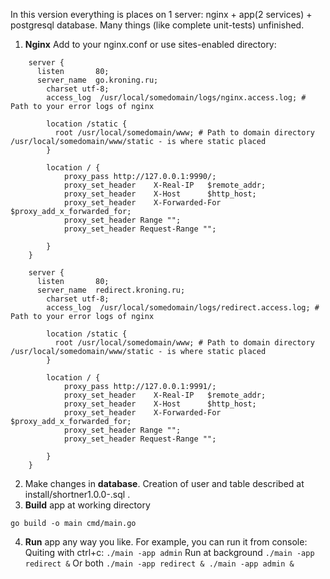 In this version everything is places on 1 server: nginx + app(2 services) + postgresql database. Many things (like complete unit-tests) unfinished.

1. **Nginx** Add to your nginx.conf or use sites-enabled directory:
```
    server {
      listen       80;
      server_name  go.kroning.ru;
        charset utf-8;
        access_log  /usr/local/somedomain/logs/nginx.access.log; # Path to your error logs of nginx

        location /static {
          root /usr/local/somedomain/www; # Path to domain directory /usr/local/somedomain/www/static - is where static placed
        }

        location / {
            proxy_pass http://127.0.0.1:9990/;
            proxy_set_header    X-Real-IP   $remote_addr;
            proxy_set_header    X-Host      $http_host;
            proxy_set_header    X-Forwarded-For  $proxy_add_x_forwarded_for;
            proxy_set_header Range "";
            proxy_set_header Request-Range "";

        }
    }

    server {
      listen       80;
      server_name  redirect.kroning.ru;
        charset utf-8;
        access_log  /usr/local/somedomain/logs/redirect.access.log; # Path to your error logs of nginx

        location /static {
          root /usr/local/somedomain/www; # Path to domain directory /usr/local/somedomain/www/static - is where static placed
        }

        location / {
            proxy_pass http://127.0.0.1:9991/;
            proxy_set_header    X-Real-IP   $remote_addr;
            proxy_set_header    X-Host      $http_host;
            proxy_set_header    X-Forwarded-For  $proxy_add_x_forwarded_for;
            proxy_set_header Range "";
            proxy_set_header Request-Range "";

        }
    }
```
2. Make changes in **database**. Creation of user and table described at install/shortner1.0.0-.sql .
3. **Build** app at working directory
```
go build -o main cmd/main.go
```
4. **Run** app any way you like. For example, you can run it from console:
Quiting with ctrl+c:
``` ./main -app admin ```
Run at background
``` ./main -app redirect & ```
Or both
``` ./main -app redirect & ./main -app admin & ```

